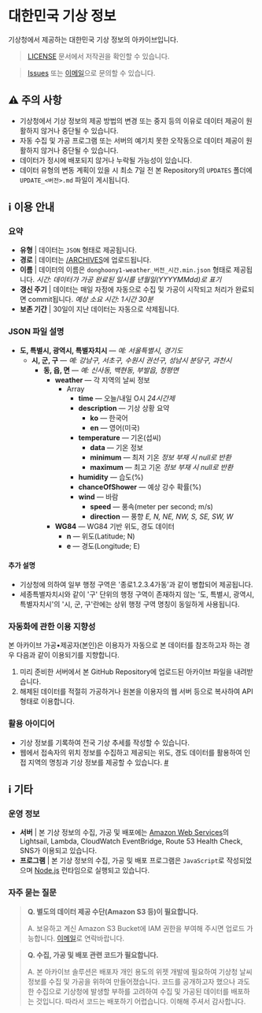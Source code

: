 # 대한민국 기상 정보
기상청에서 제공하는 대한민국 기상 정보의 아카이브입니다.

> [LICENSE](https://github.com/donghoony1/weather/blob/master/LICENSE) 문서에서 저작권을 확인할 수 있습니다.

> [Issues](https://github.com/donghoony1/weather/issues) 또는 [이메일](mailto:yoodonghoon01@gmail.com)으로 문의할 수 있습니다.

## ⚠️ 주의 사항
- 기상청에서 기상 정보의 제공 방법의 변경 또는 중지 등의 이유로 데이터 제공이 원활하지 않거나 중단될 수 있습니다.
- 자동 수집 및 가공 프로그램 또는 서버의 예기치 못한 오작동으로 데이터 제공이 원활하지 않거나 중단될 수 있습니다.
- 데이터가 정시에 배포되지 않거나 누락될 가능성이 있습니다.
- 데이터 유형의 변동 계획이 있을 시 최소 7일 전 본 Repository의 `UPDATES` 폴더에 `UPDATE_<버전>.md` 파일이 게시됩니다.

## ℹ️ 이용 안내
### 요약
- **유형** | 데이터는 `JSON` 형태로 제공됩니다.
- **경로** | 데이터는 [/ARCHIVES](https://github.com/donghoony1/weather/blob/master/ARCHIVES)에 업로드됩니다.
- **이름** | 데이터의 이름은 `donghoony1-weather_버전_시간.min.json` 형태로 제공됩니다. *시간: 데이터가 가공 완료된 일시를 년월일(YYYYMMdd)로 표기*
- **갱신 주기** | 데이터는 매일 자정에 자동으로 수집 및 가공이 시작되고 처리가 완료되면 commit됩니다. *예상 소요 시간: 1시간 30분*
- **보존 기간** | 30일이 지난 데이터는 자동으로 삭제됩니다.

### JSON 파일 설명
- **도, 특별시, 광역시, 특별자치시** — *예: 서울특별시, 경기도*
    - **시, 군, 구** — *예: 강남구, 서초구, 수원시 권선구, 성남시 분당구, 과천시*
        - **동, 읍, 면** — *예: 신사동, 백현동, 부발읍, 청평면*
            - **weather** — 각 지역의 날씨 정보
                - Array
                    - **time** — 오늘/내일 O시 *24시간제*
                    - **description** — 기상 상황 요약
                        - **ko** — 한국어
                        - **en** — 영어(미국)
                    - **temperature** — 기온(섭씨)
                        - **data** — 기온 정보
                        - **minimum** — 최저 기온 *정보 부재 시 null로 반환*
                        - **maximum** — 최고 기온 *정보 부재 시 null로 반환*
                    - **humidity** — 습도(%)
                    - **chanceOfShower** — 예상 강수 확률(%)
                    - **wind** — 바람
                        - **speed** — 풍속(meter per second; m/s)
                        - **direction** — 풍향 *E, N, NE, NW, S, SE, SW, W*
            - **WG84** — WG84 기반 위도, 경도 데이터
                - **n** — 위도(Latitude; N)
                - **e** — 경도(Longitude; E)

#### 추가 설명
- 기상청에 의하여 일부 행정 구역은 '종로1.2.3.4가동'과 같이 병합되어 제공됩니다.
- 세종특별자치시와 같이 '구' 단위의 행정 구역이 존재하지 않는 '도, 특별시, 광역시, 특별자치시'의 '시, 군, 구'란에는 상위 행정 구역 명칭이 동일하게 사용됩니다.

### 자동화에 관한 이용 지향성
본 아카이브 가공•제공자(본인)은 이용자가 자동으로 본 데이터를 참조하고자 하는 경우 다음과 같이 이용되기를 지향합니다.
1. 미리 준비한 서버에서 본 GitHub Repository에 업로드된 아카이브 파일을 내려받습니다.
2. 해제된 데이터를 적절히 가공하거나 원본을 이용자의 웹 서버 등으로 복사하여 API 형태로 이용합니다.

### 활용 아이디어
- 기상 정보를 기록하여 전국 기상 추세를 작성할 수 있습니다.
- 웹에서 접속자의 위치 정보를 수집하고 제공되는 위도, 경도 데이터를 활용하여 인접 지역의 명칭과 기상 정보를 제공할 수 있습니다. [#](https://www.w3schools.com/html/html5_geolocation.asp)

## ℹ️ 기타
### 운영 정보
- **서버** | 본 기상 정보의 수집, 가공 및 배포에는 [Amazon Web Services](https://aws.amazon.com)의 Lightsail, Lambda, CloudWatch EventBridge, Route 53 Health Check, SNS가 이용되고 있습니다.
- **프로그램** | 본 기상 정보의 수집, 가공 및 배포 프로그램은 `JavaScript`로 작성되었으며 [Node.js](https://nodejs.org) 런타임으로 실행되고 있습니다.

### 자주 묻는 질문
> **Q. 별도의 데이터 제공 수단(Amazon S3 등)이 필요합니다.**
>
> A. 보유하고 계신 Amazon S3 Bucket에 IAM 권한을 부여해 주시면 업로드 가능합니다. [이메일](yoodonghoon01@gmail.com)로 연락바랍니다.

> **Q. 수집, 가공 및 배포 관련 코드가 필요합니다.**
>
> A. 본 아카이브 솔루션은 배포자 개인 용도의 위젯 개발에 필요하여 기상청 날씨 정보를 수집 및 가공을 위하여 만들어졌습니다. 코드를 공개하고자 했으나 과도한 수집으로 기상청에 발생할 부하를 고려하여 수집 및 가공된 데이터를 배포하는 것입니다. 따라서 코드는 배포하기 어렵습니다. 이해해 주셔서 감사합니다.